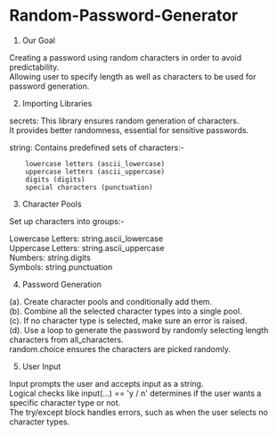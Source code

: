 # Random-Password-Generator
1. Our Goal

Creating a password using random characters in order to avoid predictability.                                                                    
Allowing user to specify length as well as characters to be used for password generation.

2. Importing Libraries

secrets: This library ensures random generation of characters.                                                                                                                            
                 It provides better randomness, essential for sensitive passwords.

string: Contains predefined sets of characters:- 
        
        lowercase letters (ascii_lowercase)
        uppercase letters (ascii_uppercase)
        digits (digits)
        special characters (punctuation)

3. Character Pools

Set up characters into groups:-

Lowercase Letters: string.ascii_lowercase                                                                                                                                          
Uppercase Letters: string.ascii_uppercase                                                                                                                                               
Numbers: string.digits                                                                                                                                                              
Symbols: string.punctuation

4. Password Generation 

(a). Create character pools and conditionally add them.                                                                                                                           
(b). Combine all the selected character types into a single pool.                                                                                                             
(c). If no character type is selected, make sure an error is raised.                                                                                                          
(d). Use a loop to generate the password by randomly selecting length characters from all_characters.                                                                             
          random.choice ensures the characters are picked randomly.

5. User Input

Input prompts the user and accepts input as a string.                                                                                                                                   
Logical checks like input(...) == 'y / n' determines if the user wants a specific character type or not.                                                                                 
The try/except block handles errors, such as when the user selects no character types.


